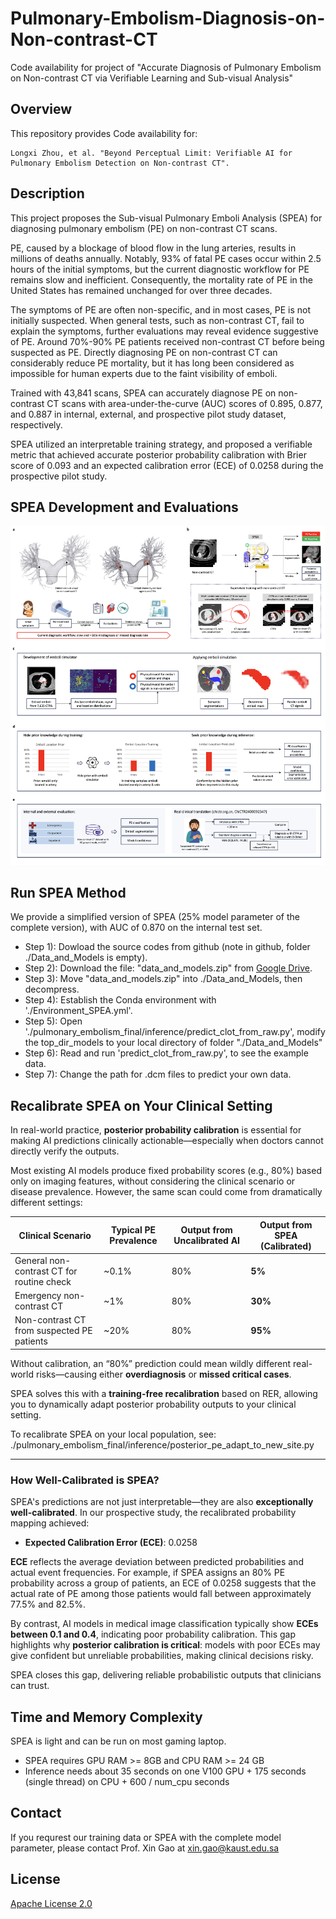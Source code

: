 # Pulmonary-Embolism-Diagnosis-on-Non-contrast-CT
Code availability for project of "Accurate Diagnosis of Pulmonary Embolism on Non-contrast CT via Verifiable Learning and Sub-visual Analysis"


## Overview
This repository provides Code availability for:
```
Longxi Zhou, et al. "Beyond Perceptual Limit: Verifiable AI for Pulmonary Embolism Detection on Non-contrast CT".
```

## Description
This project proposes the Sub-visual Pulmonary Emboli Analysis (SPEA) for diagnosing pulmonary embolism (PE) on non-contrast CT scans. 

PE, caused by a blockage of blood flow in the lung arteries, results in millions of deaths annually. Notably, 93% of fatal PE cases occur within 2.5 hours of the initial symptoms, but the current diagnostic workflow for PE remains slow and inefficient. Consequently, the mortality rate of PE in the United States has remained unchanged for over three decades.

The symptoms of PE are often non-specific, and in most cases, PE is not initially suspected. When general tests, such as non-contrast CT, fail to explain the symptoms, further evaluations may reveal evidence suggestive of PE.  Around 70%-90% PE patients received non-contrast CT before being suspected as PE. Directly diagnosing PE on non-contrast CT can considerably reduce PE mortality, but it has long been considered as impossible for human experts due to the faint visibility of emboli.

Trained with 43,841 scans, SPEA can accurately diagnose PE on non-contrast CT scans with area-under-the-curve (AUC) scores of 0.895, 0.877, and 0.887 in internal, external, and prospective pilot study dataset, respectively. 

SPEA utilized an interpretable training strategy, and proposed a verifiable metric that achieved accurate posterior probability calibration with Brier score of 0.093 and an expected calibration error (ECE) of 0.0258 during the prospective pilot study.


## SPEA Development and Evaluations
<div align="center">
  <img src="./github_resources/Figure 1.png" width=1200>
</div>


## Run SPEA Method
We provide a simplified version of SPEA (25% model parameter of the complete version), with AUC of 0.870 on the internal test set.
- Step 1): Dowload the source codes from github (note in github, folder ./Data_and_Models is empty).
- Step 2): Download the file: "data_and_models.zip" from [Google Drive](https://drive.google.com/file/d/17oBAySfVm8WAFWj31fSaU4JrrDtZYz5Z/view?usp=sharing).
- Step 3): Move "data_and_models.zip" into ./Data_and_Models, then decompress.
- Step 4): Establish the Conda environment with './Environment_SPEA.yml'.
- Step 5): Open './pulmonary_embolism_final/inference/predict_clot_from_raw.py', modify the top_dir_models to your local directory of folder "./Data_and_Models"
- Step 6): Read and run 'predict_clot_from_raw.py', to see the example data.
- Step 7): Change the path for .dcm files to predict your own data.


## Recalibrate SPEA on Your Clinical Setting

In real-world practice, **posterior probability calibration** is essential for making AI predictions clinically actionable—especially when doctors cannot directly verify the outputs.

Most existing AI models produce fixed probability scores (e.g., 80%) based only on imaging features, without considering the clinical scenario or disease prevalence. However, the same scan could come from dramatically different settings:

| Clinical Scenario                                | Typical PE Prevalence | Output from Uncalibrated AI | Output from SPEA (Calibrated) |
|--------------------------------------------------|------------------------|------------------------------|-------------------------------|
| General non-contrast CT for routine check        | ~0.1%                  | 80%                          | **5%**                        |
| Emergency non-contrast CT                        | ~1%                    | 80%                          | **30%**                       |
| Non-contrast CT from suspected PE patients       | ~20%                   | 80%                          | **95%**                       |

Without calibration, an “80%” prediction could mean wildly different real-world risks—causing either **overdiagnosis** or **missed critical cases**.

SPEA solves this with a **training-free recalibration** based on RER, allowing you to dynamically adapt posterior probability outputs to your clinical setting.

To recalibrate SPEA on your local population, see:
./pulmonary_embolism_final/inference/posterior_pe_adapt_to_new_site.py

---
### How Well-Calibrated is SPEA?

SPEA's predictions are not just interpretable—they are also **exceptionally well-calibrated**. In our prospective study, the recalibrated probability mapping achieved:
- **Expected Calibration Error (ECE)**: 0.0258
  
**ECE** reflects the average deviation between predicted probabilities and actual event frequencies. For example, if SPEA assigns an 80% PE probability across a group of patients, an ECE of 0.0258 suggests that the actual rate of PE among those patients would fall between approximately 77.5% and 82.5%.

By contrast, AI models in medical image classification typically show **ECEs between 0.1 and 0.4**, indicating poor probability calibration. This gap highlights why **posterior calibration is critical**: models with poor ECEs may give confident but unreliable probabilities, making clinical decisions risky.

SPEA closes this gap, delivering reliable probabilistic outputs that clinicians can trust.


## Time and Memory Complexity
SPEA is light and can be run on most gaming laptop.
- SPEA requires GPU RAM >= 8GB and CPU RAM >= 24 GB
- Inference needs about 35 seconds on one V100 GPU + 175 seconds (single thread) on CPU + 600 / num_cpu seconds


## Contact
If you requrest our training data or SPEA with the complete model parameter, please contact Prof. Xin Gao at xin.gao@kaust.edu.sa


## License
[Apache License 2.0](https://github.com/LongxiZhou/Pulmonary-Embolism-Diagnosis-on-Non-contrast-CT/blob/main/LICENSE)
